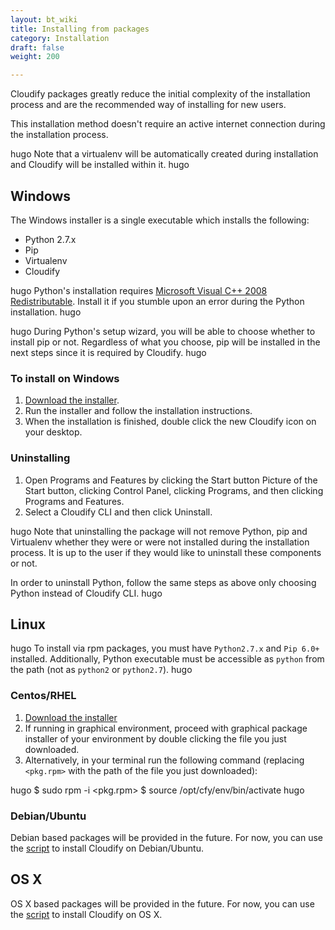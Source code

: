 ```yaml
---
layout: bt_wiki
title: Installing from packages
category: Installation
draft: false
weight: 200

---
```


Cloudify packages greatly reduce the initial complexity of the installation process
and are the recommended way of installing for new users.

This installation method doesn't require an active internet connection during
the installation process.

hugo
Note that a virtualenv will be automatically created during installation and Cloudify will be installed within it.
hugo

## Windows

The Windows installer is a single executable which installs the following:

* Python 2.7.x
* Pip
* Virtualenv
* Cloudify

hugo
Python's installation requires [Microsoft Visual C++ 2008 Redistributable](https://www.microsoft.com/en-us/download/details.aspx?id=29).
Install it if you stumble upon an error during the Python installation.
hugo

hugo
During Python's setup wizard, you will be able to choose whether to install pip or not.
Regardless of what you choose, pip will be installed in the next steps since it is
required by Cloudify.
hugo

### To install on Windows

1. [Download the installer](http://getcloudify.org/downloads/get_cloudify_3x.html).
2. Run the installer and follow the installation instructions.
3. When the installation is finished, double click the new Cloudify icon on your desktop.

### Uninstalling

1. Open Programs and Features by clicking the Start button Picture of the Start button,
clicking Control Panel, clicking Programs, and then clicking Programs and Features.
2. Select a Cloudify CLI and then click Uninstall.

hugo
Note that uninstalling the package will not remove Python, pip and Virtualenv whether
they were or were not installed during the installation process. It is up to the user if
they would like to uninstall these components or not.

In order to uninstall Python, follow the same steps as above only choosing Python
instead of Cloudify CLI.
hugo

## Linux

hugo
To install via rpm packages, you must have `Python2.7.x` and `Pip 6.0+` installed.
Additionally, Python executable must be accessible as `python` from the path
(not as `python2` or `python2.7`).
hugo

### Centos/RHEL

1. [Download the installer](http://getcloudify.org/downloads/get_cloudify_3x.html)
2. If running in graphical environment, proceed with graphical package installer
of your environment by double clicking the file you just downloaded.
3. Alternatively, in your terminal run the following command (replacing `<pkg.rpm>` with
the path of the file you just downloaded):

hugo
$ sudo rpm -i <pkg.rpm>
$ source /opt/cfy/env/bin/activate
hugo

### Debian/Ubuntu

Debian based packages will be provided in the future. For now, you can use the [script](installation-script.html) to install Cloudify on Debian/Ubuntu.

## OS X

OS X based packages will be provided in the future. For now, you can use the [script](installation-script.html) to install Cloudify on OS X.
